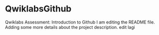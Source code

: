 # QwiklabsGithub
Qwiklabs Assessment: Introduction to Github
I am editing the README file. Adding some more details about the project description.
edit lagi
